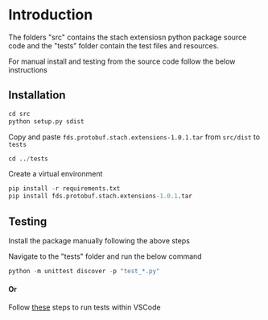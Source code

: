 # Introduction

The folders "src" contains the stach extensiosn python package source code and the "tests" folder contain the test files and resources.


For manual install and testing from the source code follow the below instructions

## Installation

``` python
cd src
python setup.py sdist
```
Copy and paste `fds.protobuf.stach.extensions-1.0.1.tar` from `src/dist` to `tests`
``` python
cd ../tests
```
Create a virtual environment
``` python
pip install -r requirements.txt
pip install fds.protobuf.stach.extensions-1.0.1.tar
```

## Testing
Install the package manually following the above steps

Navigate to the "tests" folder and run the below command

```python
python -m unittest discover -p "test_*.py"
```
#### Or

Follow [these](https://code.visualstudio.com/docs/python/testing#_configure-tests) steps to run tests within VSCode